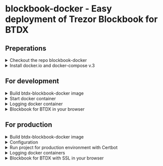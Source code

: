 # blockbook-docker - Easy deployment of Trezor Blockbook for BTDX

## Preperations
<details>
<summary>Checkout the repo blockbook-docker</summary>
<br>
  
```sh
git clone https://github.com/dalijolijo/blockbook-docker.git
cd blockbook-docker
git checkout master
```
</details>

<details>
<summary>Install docker.io and docker-compose v.3</summary>
<br>
  
```sh
./install_docker.sh
```
</details>

## For development

<details>
<summary>Build btdx-blockbook-docker image</summary>
<br>

Execute the deployment script:
```sh
./deploy_blockbook_btdx.sh
```
</details>

<details>
<summary>Start docker container</summary>
<br>

```sh
docker run --rm --name btdx-blockbook-docker -p 9162:9162 -d btdx-blockbook-docker:latest
```
</details>

<details>
<summary>Logging docker container</summary>
<br>

Find running blockbook docker container:
```sh
docker ps
```
Check logging:
```sh
docker logs -f btdx-blockbook-docker 
```
</details>

<details>
<summary>Blockbook for BTDX in your browser</summary>
<br>

Type in: ``https://<SERVER IP>:9162`` 
</details>

## For production 

<details>
<summary>Build btdx-blockbook-docker image</summary>
<br>
  
Execute the deployment script:
```sh
./deploy_blockbook_btdx.sh
```
</details>

<details>
<summary>Configuration</summary>
<br>
  
Replace ***example.com*** domain names in *data/nginx/conf_ssl.d/nginx.conf* folder and in *init-letsencrypt.sh* script with your domain name(s).
```sh
#EXAMPLE
sed -i s/example.org/v220200132547106119.bestsrv.de/g init-letsencrypt.sh
sed -i s/example.org/v220200132547106119.bestsrv.de/g data/nginx/app.conf
```

Set in *init-letsencrypt.sh* script ``staging=1`` if you're testing your setup to avoid hitting request limits.
</details>

<details>
<summary>Run project for production environment with Certbot</summary>
<br>

You can get your SSL certificates from Let's Encrypt by running *init-letsencrypt.sh* script. 
```sh
./init-letsencrypt.sh
```

This script will also start your containers. 

In case you down your containers, you can restart them by following command:

```sh
docker-compose up -d
```
</details>

<details>
<summary>Logging docker containers</summary>
<br>

Check logs of docker containers:
```sh
docker-compose logs -f
```
</details>

<details>
<summary>Blockbook for BTDX with SSL in your browser</summary>
<br>

Type in: ``https://<YOUR_DOMAIN_NAME>``
